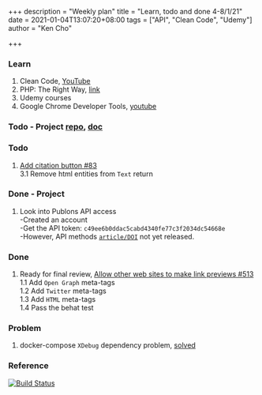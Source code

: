 +++
description = "Weekly plan"
title = "Learn, todo and done 4-8/1/21"
date = 2021-01-04T13:07:20+08:00
tags = ["API", "Clean Code", "Udemy"]
author = "Ken Cho"

+++  
### Learn
1. Clean Code, [YouTube](https://www.youtube.com/watch?v=7EmboKQH8lM)
2. PHP: The Right Way, [link](https://phptherightway.com/)
3. Udemy courses
4. Google Chrome Developer Tools, [youtube](https://www.youtube.com/watch?v=x4q86IjJFag&feature=youtu.be)

### Todo - Project [repo](https://github.com/kencho51/mint_doi), [doc](https://docs.google.com/document/d/1CopK9e9QclOd91WRN1LREEBefMDb5cWoHiElj3IfKLc/edit#)

### Todo
1. [Add citation button #83](https://github.com/gigascience/gigadb-website/pull/521)  
   3.1 Remove html entities from `Text` return

### Done - Project
1. Look into Publons API access  
   -Created an account  
   -Get the API token: `c49ee6b0ddac5cabd4340fe77c3f2034dc54668e`  
   -However, API methods [`article/DOI`](https://publons.com/api/v2/) not yet released.   

### Done
1. Ready for final review, [Allow other web sites to make link previews #513](https://github.com/gigascience/gigadb-website/issues/513)  
   1.1 Add `Open Graph` meta-tags  
   1.2 Add `Twitter` meta-tags  
   1.3 Add `HTML` meta-tags  
   1.4 Pass the behat test
   
### Problem
1. docker-compose `XDebug` dependency problem, [solved](https://kencho51.github.io/docker-compose-dependency/)

### Reference


[![Build Status](https://travis-ci.com/kencho51/gigathing.svg?branch=master)](https://travis-ci.com/kencho51/gigathing)

